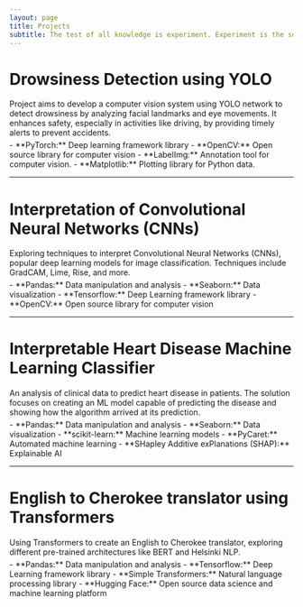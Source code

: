 ```yaml
---
layout: page
title: Projects
subtitle: The test of all knowledge is experiment. Experiment is the sole judge of scientific 'truth'
---
```


#  <a href="https://franciscomesquitaai.github.io/Projects/2024-03-01-Drowsiness-Detection" style="color: inherit; text-decoration: none;" onmouseover="this.style.color='#0085A1'" onmouseout="this.style.color='inherit'"> Drowsiness Detection using YOLO </a>
<div style="margin-bottom: 5px; margin-top: 1rem;">
Project aims to develop a computer vision system using YOLO network to detect drowsiness by analyzing facial landmarks and eye movements. It enhances safety, especially in activities like driving, by providing timely alerts to prevent accidents.
</div>
- **PyTorch:** Deep learning framework library
- **OpenCV:** Open source library for computer vision
- **LabelImg:** Annotation tool for computer vision.
- **Matplotlib:** Plotting library for Python data.

---

# <a href="https://github.com/franciscomesquitaAI/CNN-Interpretation" style="color: inherit; text-decoration: none;" onmouseover="this.style.color='#0085A1'" onmouseout="this.style.color='inherit'">Interpretation of Convolutional Neural Networks (CNNs)</a>
<div style="margin-bottom: 5px; margin-top: 1rem;">
Exploring techniques to interpret Convolutional Neural Networks (CNNs), popular deep learning models for image classification. Techniques include GradCAM, Lime, Rise, and more.
</div>
- **Pandas:** Data manipulation and analysis
- **Seaborn:** Data visualization
- **Tensorflow:** Deep Learning framework library
- **OpenCV:** Open source library for computer vision

---

# <a href="https://github.com/franciscomesquitaAI/Hearth-Disease-Interpretability-Research" style="color: inherit; text-decoration: none;" onmouseover="this.style.color='#0085A1'" onmouseout="this.style.color='inherit'">Interpretable Heart Disease Machine Learning Classifier</a>
<div style="margin-bottom: 5px; margin-top: 1rem;">
An analysis of clinical data to predict heart disease in patients. The solution focuses on creating an ML model capable of predicting the disease and showing how the algorithm arrived at its prediction.
</div>
- **Pandas:** Data manipulation and analysis
- **Seaborn:** Data visualization
- **scikit-learn:** Machine learning models
- **PyCaret:** Automated machine learning
- **SHapley Additive exPlanations (SHAP):** Explainable AI

---

# <a href="https://github.com/franciscomesquitaAI/Translator-English-to-Cherokee" style="color: inherit; text-decoration: none;" onmouseover="this.style.color='#0085A1'" onmouseout="this.style.color='inherit'">English to Cherokee translator using Transformers</a>
<div style="margin-bottom: 5px; margin-top: 1rem;">
Using Transformers to create an English to Cherokee translator, exploring different pre-trained architectures like BERT and Helsinki NLP.
</div>
- **Pandas:** Data manipulation and analysis
- **Tensorflow:** Deep Learning framework library
- **Simple Transformers:** Natural language processing library
- **Hugging Face:** Open source data science and machine learning platform
